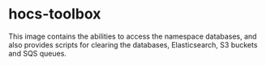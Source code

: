 # hocs-toolbox

This image contains the abilities to access the namespace databases, and also provides scripts for clearing the databases, Elasticsearch, S3 buckets and SQS queues.
